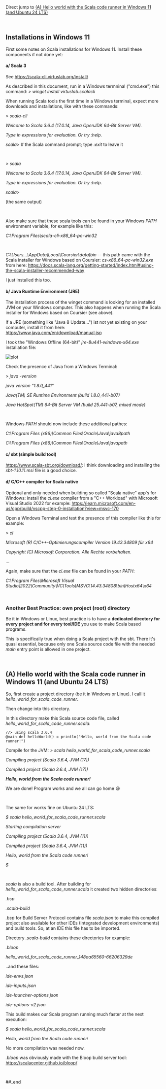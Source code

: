 Direct jump to [(A) Hello world with the Scala code runner in Windows 11 (and Ubuntu 24 LTS)
](#a-hello-world-with-the-scala-code-runner-in-windows-11-and-ubuntu-24-lts)

<br/>

## Installations in Windows 11

First some notes on Scala installations for Windows 11. Install these components if not done yet:

#### a/ Scala 3

See https://scala-cli.virtuslab.org/install/

As described in this document, run in a Windows termninal ("cmd.exe") this command: _> winget install virtuslab.scalacli_

When running Scala tools the first time in a Windows terminal, expect more downloads and installations, like with these commands:

_\> scala-cli_

_Welcome to Scala 3.6.4 (17.0.14, Java OpenJDK 64-Bit Server VM)._

_Type in expressions for evaluation. Or try :help._

_scala>_  # the Scala command prompt; type _:exit_ to leave it

<br/>

_\> scala_

_Welcome to Scala 3.6.4 (17.0.14, Java OpenJDK 64-Bit Server VM)._

_Type in expressions for evaluation. Or try :help._

_scala>_

(the same output)
 
<br/>

Also make sure that these scala tools can be found in your Windows _PATH_ environment variable, for example like this:

_C:\Program Files\scala-cli-x86_64-pc-win32_

<br/>

_C:\Users\...\AppData\Local\Coursier\data\bin_  -- this path came with the Scala installer for Windows based on Coursier: _cs-x86_64-pc-win32.exe_ from here: https://docs.scala-lang.org/getting-started/index.html#using-the-scala-installer-recommended-way

I just installed this too.

#### b/ Java Runtime Environment (JRE)

The installation process of the winget command is looking for an installed JVM on your Windows computer. This also happens when running the Scala installer for Windows based on Coursier (see above).

If a JRE (something like "Java 8 Update...") ist not yet existing on your computer, install it from here: https://www.java.com/en/download/manual.jsp

I took the "Windows Offline (64-bit)" _jre-8u441-windows-x64.exe_ installation file:

![plot](https://github.com/PLC-Programmer/PLC-Programmer.github.io/blob/main/jre8.png)

Check the presence of Java from a Windows Terminal:

_\> java -version_

_java version "1.8.0_441"_

_Java(TM) SE Runtime Environment (build 1.8.0_441-b07)_

_Java HotSpot(TM) 64-Bit Server VM (build 25.441-b07, mixed mode)_

<br/>

Windows _PATH_ should now include these additional pathes:

_C:\Program Files (x86)\Common Files\Oracle\Java\java8path_

_C:\Program Files (x86)\Common Files\Oracle\Java\javapath_

#### c/ sbt (simple build tool)

https://www.scala-sbt.org/download/: I think downloading and installing the _sbt-1.10.11.msi_ file is a good choice.

#### d/ C/C++ compiler for Scala native

Optional and only needed when building so called "Scala native" app's for Windows: install the _cl.exe_ compiler from a "C++ Workload" with Microsoft Visual Studio 2022 for example: https://learn.microsoft.com/en-us/cpp/build/vscpp-step-0-installation?view=msvc-170

Open a Windows Terminal and test the presence of this compiler like this for example:

_\> cl_

_Microsoft (R) C/C++-Optimierungscompiler Version 19.43.34809 für x64_

_Copyright (C) Microsoft Corporation. Alle Rechte vorbehalten._

...

Again, make sure that the _cl.exe_ file can be found in your _PATH_:

_C:\Program Files\Microsoft Visual Studio\2022\Community\VC\Tools\MSVC\14.43.34808\bin\Hostx64\x64_

<br/>

### Another Best Practice: own project (root) directory

Be it in Windows or Linux, best practice is to have a **dedicated directory for every project and for every tool/IDE** you use to make Scala based programs.

This is specifically true when doing a Scala project with the sbt. There it's quasi essential, because only one Scala source code file with the needed _main_ entry point is allowed in one project.

<br/>

## (A) Hello world with the Scala code runner in Windows 11 (and Ubuntu 24 LTS)

So, first create a project directory (be it in Windows or Linux). I call it _hello_world_for_scala_code_runner_.

Then change into this directory.

In this directory make this Scala source code file, called _hello_world_for_scala_code_runner.scala_:

```
//> using scala 3.6.4
@main def helloWorld() = println("Hello, world from the Scala code runner!")
```

Compile for the JVM:
_\> scala hello_world_for_scala_code_runner.scala_

_Compiling project (Scala 3.6.4, JVM (17))_

_Compiled project (Scala 3.6.4, JVM (17))_

**_Hello, world from the Scala code runner!_**

We are done! Program works and we all can go home :smiley:

<br/>
	
The same for works fine on Ubuntu 24 LTS:

_$ scala hello_world_for_scala_code_runner.scala_

_Starting compilation server_

_Compiling project (Scala 3.6.4, JVM (11))_

_Compiled project (Scala 3.6.4, JVM (11))_

_Hello, world from the Scala code runner!_

_$_

<br/>

_scala_ is also a build tool. After building for _hello_world_for_scala_code_runner.scala_ it created two hidden directories:

_.bsp_

_.scala-build_

_.bsp_ for Build Server Protocol contains file _scala.json_ to make this compiled project also available for other IDEs (Integrated development environments) and build tools. So, at an IDE this file has to be imported.

Directory _.scala-build_ contains these directories for example:

_.bloop_

_hello_world_for_scala_code_runner_148aa65560-66206329de_

..and these files:

_ide-envs.json_

_ide-inputs.json_

_ide-launcher-options.json_

_ide-options-v2.json_

This build makes our Scala program running much faster at the next execution:

_$ scala hello_world_for_scala_code_runner.scala_

_Hello, world from the Scala code runner!_

No more compilation was needed now.

_.bloop_ was obviously made with the Bloop build server tool: https://scalacenter.github.io/bloop/

<br/>

##_end
